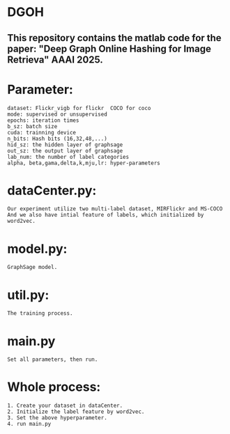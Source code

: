 # DGOH
## This repository contains the matlab code for the paper: "Deep Graph Online Hashing for Image Retrieva" AAAI 2025.

# Parameter:
    dataset: Flickr_vigb for flickr  COCO for coco
    mode: supervised or unsupervised
    epochs: iteration times
    b_sz: batch size
    cuda: trainning device
    n_bits: Hash bits (16,32,48,...)
    hid_sz: the hidden layer of graphsage
    out_sz: the output layer of graphsage
    lab_num: the number of label categories
    alpha, beta,gama,delta,k,mju,lr: hyper-parameters

# dataCenter.py:
    Our experiment utilize two multi-label dataset, MIRFlickr and MS-COCO
    And we also have intial feature of labels, which initialized by word2vec.

# model.py:
    GraphSage model.

# util.py:
    The training process.

# main.py
    Set all parameters, then run.

# Whole process:
    1. Create your dataset in dataCenter.
    2. Initialize the label feature by word2vec.
    3. Set the above hyperparameter.
    4. run main.py
